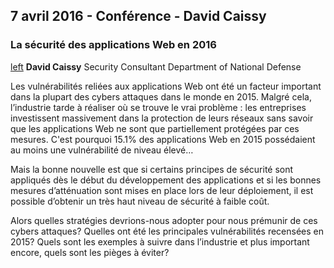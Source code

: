 ## 7 avril 2016 - Conférence - David Caissy

### La sécurité des applications Web en 2016

[left](image:DavidCaissy2.png "wikilink") **David Caissy**
Security Consultant
Department of National Defense

Les vulnérabilités reliées aux applications Web ont été un facteur
important dans la plupart des cybers attaques dans le monde en 2015.
Malgré cela, l’industrie tarde à réaliser où se trouve le vrai problème
: les entreprises investissent massivement dans la protection de leurs
réseaux sans savoir que les applications Web ne sont que partiellement
protégées par ces mesures. C'est pourquoi 15.1% des applications Web en
2015 possédaient au moins une vulnérabilité de niveau élevé…

Mais la bonne nouvelle est que si certains principes de sécurité sont
appliqués dès le début du développement des applications et si les
bonnes mesures d’atténuation sont mises en place lors de leur
déploiement, il est possible d’obtenir un très haut niveau de sécurité
à faible coût.

Alors quelles stratégies devrions-nous adopter pour nous prémunir de ces
cybers attaques? Quelles ont été les principales vulnérabilités
recensées en 2015? Quels sont les exemples à suivre dans l’industrie et
plus important encore, quels sont les pièges à éviter?